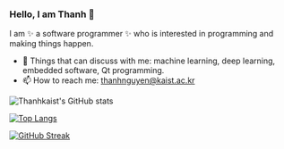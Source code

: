 ### Hello, I am Thanh 👋

I am ✨ a software programmer ✨ who is interested in programming and making things happen.

- 🔭 Things that can discuss with me: machine learning, deep learning, embedded software, Qt programming.
- 📫 How to reach me: thanhnguyen@kaist.ac.kr


![Thanhkaist's GitHub stats](https://github-readme-stats.vercel.app/api?username=thanhkaist&show_icons=true&theme=radical)

[![Top Langs](https://github-readme-stats.vercel.app/api/top-langs/?username=thanhkaist&langs_count=6)](https://https://github.com/thanhkaist/thanhkaist)

[![GitHub Streak](https://github-readme-streak-stats.herokuapp.com/?user=thanhkaist)](https://git.io/streak-stats)
